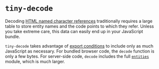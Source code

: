 # `tiny-decode`

Decoding [HTML named character references](https://html.spec.whatwg.org/multipage/named-characters.html#named-character-references) traditionally requires a large table to store entity names and the code points to which they refer. Unless you take extreme care, this data can easily end up in your JavaScript bundle.

`tiny-decode` takes advantage of [export conditions](https://nodejs.org/api/packages.html#exports) to include only as much JavaScript as necessary. For bundled browser code, the `decode` function is only a few bytes. For server-side code, `decode` includes the full [`entities`](https://github.com/fb55/entities) module, which is much larger.
